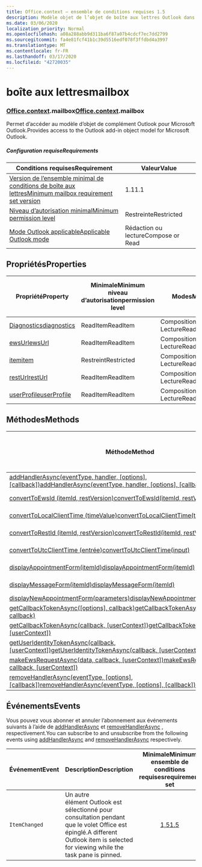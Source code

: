 ```yaml
---
title: Office.context – ensemble de conditions requises 1.5
description: Modèle objet de l’objet de boîte aux lettres Outlook dans l’API des compléments Outlook (version 1,5 de l’API de boîte aux lettres).
ms.date: 03/06/2020
localization_priority: Normal
ms.openlocfilehash: a08a288abb9d311ba6f87a07b4cdcf7ec7dd2799
ms.sourcegitcommit: fa4e81fcf41b1c39d5516edf078f3ffdbd4a3997
ms.translationtype: MT
ms.contentlocale: fr-FR
ms.lasthandoff: 03/17/2020
ms.locfileid: "42720035"
---
```

# <a name="mailbox"></a><span data-ttu-id="016b1-103">boîte aux lettres</span><span class="sxs-lookup"><span data-stu-id="016b1-103">mailbox</span></span>

### <a name="officecontextmailbox"></a><span data-ttu-id="016b1-104">[Office](office.md)[.context](office.context.md).mailbox</span><span class="sxs-lookup"><span data-stu-id="016b1-104">[Office](office.md)[.context](office.context.md).mailbox</span></span>

<span data-ttu-id="016b1-105">Permet d’accéder au modèle d’objet de complément Outlook pour Microsoft Outlook.</span><span class="sxs-lookup"><span data-stu-id="016b1-105">Provides access to the Outlook add-in object model for Microsoft Outlook.</span></span>

##### <a name="requirements"></a><span data-ttu-id="016b1-106">Configuration requise</span><span class="sxs-lookup"><span data-stu-id="016b1-106">Requirements</span></span>

|<span data-ttu-id="016b1-107">Conditions requises</span><span class="sxs-lookup"><span data-stu-id="016b1-107">Requirement</span></span>| <span data-ttu-id="016b1-108">Valeur</span><span class="sxs-lookup"><span data-stu-id="016b1-108">Value</span></span>|
|---|---|
|[<span data-ttu-id="016b1-109">Version de l’ensemble minimal de conditions de boîte aux lettres</span><span class="sxs-lookup"><span data-stu-id="016b1-109">Minimum mailbox requirement set version</span></span>](../../requirement-sets/outlook-api-requirement-sets.md)| <span data-ttu-id="016b1-110">1.1</span><span class="sxs-lookup"><span data-stu-id="016b1-110">1.1</span></span>|
|[<span data-ttu-id="016b1-111">Niveau d’autorisation minimal</span><span class="sxs-lookup"><span data-stu-id="016b1-111">Minimum permission level</span></span>](../../../outlook/understanding-outlook-add-in-permissions.md)| <span data-ttu-id="016b1-112">Restreinte</span><span class="sxs-lookup"><span data-stu-id="016b1-112">Restricted</span></span>|
|[<span data-ttu-id="016b1-113">Mode Outlook applicable</span><span class="sxs-lookup"><span data-stu-id="016b1-113">Applicable Outlook mode</span></span>](../../../outlook/outlook-add-ins-overview.md#extension-points)| <span data-ttu-id="016b1-114">Rédaction ou lecture</span><span class="sxs-lookup"><span data-stu-id="016b1-114">Compose or Read</span></span>|

## <a name="properties"></a><span data-ttu-id="016b1-115">Propriétés</span><span class="sxs-lookup"><span data-stu-id="016b1-115">Properties</span></span>

| <span data-ttu-id="016b1-116">Propriété</span><span class="sxs-lookup"><span data-stu-id="016b1-116">Property</span></span> | <span data-ttu-id="016b1-117">Minimale</span><span class="sxs-lookup"><span data-stu-id="016b1-117">Minimum</span></span><br><span data-ttu-id="016b1-118">niveau d’autorisation</span><span class="sxs-lookup"><span data-stu-id="016b1-118">permission level</span></span> | <span data-ttu-id="016b1-119">Modes</span><span class="sxs-lookup"><span data-stu-id="016b1-119">Modes</span></span> | <span data-ttu-id="016b1-120">Type de retour</span><span class="sxs-lookup"><span data-stu-id="016b1-120">Return type</span></span> | <span data-ttu-id="016b1-121">Minimale</span><span class="sxs-lookup"><span data-stu-id="016b1-121">Minimum</span></span><br><span data-ttu-id="016b1-122">ensemble de conditions requises</span><span class="sxs-lookup"><span data-stu-id="016b1-122">requirement set</span></span> |
|---|---|---|---|:---:|
| [<span data-ttu-id="016b1-123">Diagnostics</span><span class="sxs-lookup"><span data-stu-id="016b1-123">diagnostics</span></span>](/javascript/api/outlook/office.mailbox?view=outlook-js-1.5#diagnostics) | <span data-ttu-id="016b1-124">ReadItem</span><span class="sxs-lookup"><span data-stu-id="016b1-124">ReadItem</span></span> | <span data-ttu-id="016b1-125">Composition</span><span class="sxs-lookup"><span data-stu-id="016b1-125">Compose</span></span><br><span data-ttu-id="016b1-126">Lecture</span><span class="sxs-lookup"><span data-stu-id="016b1-126">Read</span></span> | [<span data-ttu-id="016b1-127">Diagnostics</span><span class="sxs-lookup"><span data-stu-id="016b1-127">Diagnostics</span></span>](/javascript/api/outlook/office.diagnostics?view=outlook-js-1.5) | [<span data-ttu-id="016b1-128">1.1</span><span class="sxs-lookup"><span data-stu-id="016b1-128">1.1</span></span>](../requirement-set-1.1/outlook-requirement-set-1.1.md) |
| [<span data-ttu-id="016b1-129">ewsUrl</span><span class="sxs-lookup"><span data-stu-id="016b1-129">ewsUrl</span></span>](/javascript/api/outlook/office.mailbox?view=outlook-js-1.5#ewsurl) | <span data-ttu-id="016b1-130">ReadItem</span><span class="sxs-lookup"><span data-stu-id="016b1-130">ReadItem</span></span> | <span data-ttu-id="016b1-131">Composition</span><span class="sxs-lookup"><span data-stu-id="016b1-131">Compose</span></span><br><span data-ttu-id="016b1-132">Lecture</span><span class="sxs-lookup"><span data-stu-id="016b1-132">Read</span></span> | <span data-ttu-id="016b1-133">Chaîne</span><span class="sxs-lookup"><span data-stu-id="016b1-133">String</span></span> | [<span data-ttu-id="016b1-134">1.1</span><span class="sxs-lookup"><span data-stu-id="016b1-134">1.1</span></span>](../requirement-set-1.1/outlook-requirement-set-1.1.md) |
| [<span data-ttu-id="016b1-135">item</span><span class="sxs-lookup"><span data-stu-id="016b1-135">item</span></span>](office.context.mailbox.item.md) | <span data-ttu-id="016b1-136">Restreint</span><span class="sxs-lookup"><span data-stu-id="016b1-136">Restricted</span></span> | <span data-ttu-id="016b1-137">Composition</span><span class="sxs-lookup"><span data-stu-id="016b1-137">Compose</span></span><br><span data-ttu-id="016b1-138">Lecture</span><span class="sxs-lookup"><span data-stu-id="016b1-138">Read</span></span> | [<span data-ttu-id="016b1-139">Élément</span><span class="sxs-lookup"><span data-stu-id="016b1-139">Item</span></span>](/javascript/api/outlook/office.item?view=outlook-js-1.5) | [<span data-ttu-id="016b1-140">1.1</span><span class="sxs-lookup"><span data-stu-id="016b1-140">1.1</span></span>](../requirement-set-1.1/outlook-requirement-set-1.1.md) |
| [<span data-ttu-id="016b1-141">restUrl</span><span class="sxs-lookup"><span data-stu-id="016b1-141">restUrl</span></span>](/javascript/api/outlook/office.mailbox?view=outlook-js-1.5#resturl) | <span data-ttu-id="016b1-142">ReadItem</span><span class="sxs-lookup"><span data-stu-id="016b1-142">ReadItem</span></span> | <span data-ttu-id="016b1-143">Composition</span><span class="sxs-lookup"><span data-stu-id="016b1-143">Compose</span></span><br><span data-ttu-id="016b1-144">Lecture</span><span class="sxs-lookup"><span data-stu-id="016b1-144">Read</span></span> | <span data-ttu-id="016b1-145">Chaîne</span><span class="sxs-lookup"><span data-stu-id="016b1-145">String</span></span> | [<span data-ttu-id="016b1-146">1,5</span><span class="sxs-lookup"><span data-stu-id="016b1-146">1.5</span></span>](../requirement-set-1.5/outlook-requirement-set-1.5.md) |
| [<span data-ttu-id="016b1-147">userProfile</span><span class="sxs-lookup"><span data-stu-id="016b1-147">userProfile</span></span>](/javascript/api/outlook/office.mailbox?view=outlook-js-1.4#userprofile) | <span data-ttu-id="016b1-148">ReadItem</span><span class="sxs-lookup"><span data-stu-id="016b1-148">ReadItem</span></span> | <span data-ttu-id="016b1-149">Composition</span><span class="sxs-lookup"><span data-stu-id="016b1-149">Compose</span></span><br><span data-ttu-id="016b1-150">Lecture</span><span class="sxs-lookup"><span data-stu-id="016b1-150">Read</span></span> | [<span data-ttu-id="016b1-151">Profil</span><span class="sxs-lookup"><span data-stu-id="016b1-151">UserProfile</span></span>](/javascript/api/outlook/office.userprofile?view=outlook-js-1.5) | [<span data-ttu-id="016b1-152">1.1</span><span class="sxs-lookup"><span data-stu-id="016b1-152">1.1</span></span>](../requirement-set-1.1/outlook-requirement-set-1.1.md) |

## <a name="methods"></a><span data-ttu-id="016b1-153">Méthodes</span><span class="sxs-lookup"><span data-stu-id="016b1-153">Methods</span></span>

| <span data-ttu-id="016b1-154">Méthode</span><span class="sxs-lookup"><span data-stu-id="016b1-154">Method</span></span> | <span data-ttu-id="016b1-155">Minimale</span><span class="sxs-lookup"><span data-stu-id="016b1-155">Minimum</span></span><br><span data-ttu-id="016b1-156">niveau d’autorisation</span><span class="sxs-lookup"><span data-stu-id="016b1-156">permission level</span></span> | <span data-ttu-id="016b1-157">Modes</span><span class="sxs-lookup"><span data-stu-id="016b1-157">Modes</span></span> | <span data-ttu-id="016b1-158">Minimale</span><span class="sxs-lookup"><span data-stu-id="016b1-158">Minimum</span></span><br><span data-ttu-id="016b1-159">ensemble de conditions requises</span><span class="sxs-lookup"><span data-stu-id="016b1-159">requirement set</span></span> |
|---|---|---|:---:|
| <span data-ttu-id="016b1-160">[addHandlerAsync(eventType, handler, [options], [callback])](/javascript/api/outlook/office.mailbox?view=outlook-js-1.5#addhandlerasync-eventtype--handler--options--callback-)</span><span class="sxs-lookup"><span data-stu-id="016b1-160">[addHandlerAsync(eventType, handler, [options], [callback])](/javascript/api/outlook/office.mailbox?view=outlook-js-1.5#addhandlerasync-eventtype--handler--options--callback-)</span></span> | <span data-ttu-id="016b1-161">ReadItem</span><span class="sxs-lookup"><span data-stu-id="016b1-161">ReadItem</span></span> | <span data-ttu-id="016b1-162">Composition</span><span class="sxs-lookup"><span data-stu-id="016b1-162">Compose</span></span><br><span data-ttu-id="016b1-163">Lecture</span><span class="sxs-lookup"><span data-stu-id="016b1-163">Read</span></span> | [<span data-ttu-id="016b1-164">1,5</span><span class="sxs-lookup"><span data-stu-id="016b1-164">1.5</span></span>](../requirement-set-1.5/outlook-requirement-set-1.5.md) |
| [<span data-ttu-id="016b1-165">convertToEwsId (itemId, restVersion)</span><span class="sxs-lookup"><span data-stu-id="016b1-165">convertToEwsId(itemId, restVersion)</span></span>](/javascript/api/outlook/office.mailbox?view=outlook-js-1.5#converttoewsid-itemid--restversion-) | <span data-ttu-id="016b1-166">Restreint</span><span class="sxs-lookup"><span data-stu-id="016b1-166">Restricted</span></span> | <span data-ttu-id="016b1-167">Composition</span><span class="sxs-lookup"><span data-stu-id="016b1-167">Compose</span></span><br><span data-ttu-id="016b1-168">Lecture</span><span class="sxs-lookup"><span data-stu-id="016b1-168">Read</span></span> | [<span data-ttu-id="016b1-169">1.3</span><span class="sxs-lookup"><span data-stu-id="016b1-169">1.3</span></span>](../requirement-set-1.3/outlook-requirement-set-1.3.md) |
| [<span data-ttu-id="016b1-170">convertToLocalClientTime (timeValue)</span><span class="sxs-lookup"><span data-stu-id="016b1-170">convertToLocalClientTime(timeValue)</span></span>](/javascript/api/outlook/office.mailbox?view=outlook-js-1.5#converttolocalclienttime-timevalue-) | <span data-ttu-id="016b1-171">ReadItem</span><span class="sxs-lookup"><span data-stu-id="016b1-171">ReadItem</span></span> | <span data-ttu-id="016b1-172">Composition</span><span class="sxs-lookup"><span data-stu-id="016b1-172">Compose</span></span><br><span data-ttu-id="016b1-173">Lecture</span><span class="sxs-lookup"><span data-stu-id="016b1-173">Read</span></span> | [<span data-ttu-id="016b1-174">1.1</span><span class="sxs-lookup"><span data-stu-id="016b1-174">1.1</span></span>](../requirement-set-1.1/outlook-requirement-set-1.1.md) |
| [<span data-ttu-id="016b1-175">convertToRestId (itemId, restVersion)</span><span class="sxs-lookup"><span data-stu-id="016b1-175">convertToRestId(itemId, restVersion)</span></span>](/javascript/api/outlook/office.mailbox?view=outlook-js-1.5#converttorestid-itemid--restversion-) | <span data-ttu-id="016b1-176">Restreint</span><span class="sxs-lookup"><span data-stu-id="016b1-176">Restricted</span></span> | <span data-ttu-id="016b1-177">Composition</span><span class="sxs-lookup"><span data-stu-id="016b1-177">Compose</span></span><br><span data-ttu-id="016b1-178">Lecture</span><span class="sxs-lookup"><span data-stu-id="016b1-178">Read</span></span> | [<span data-ttu-id="016b1-179">1.3</span><span class="sxs-lookup"><span data-stu-id="016b1-179">1.3</span></span>](../requirement-set-1.3/outlook-requirement-set-1.3.md) |
| [<span data-ttu-id="016b1-180">convertToUtcClientTime (entrée)</span><span class="sxs-lookup"><span data-stu-id="016b1-180">convertToUtcClientTime(input)</span></span>](/javascript/api/outlook/office.mailbox?view=outlook-js-1.5#converttoutcclienttime-input-) | <span data-ttu-id="016b1-181">ReadItem</span><span class="sxs-lookup"><span data-stu-id="016b1-181">ReadItem</span></span> | <span data-ttu-id="016b1-182">Composition</span><span class="sxs-lookup"><span data-stu-id="016b1-182">Compose</span></span><br><span data-ttu-id="016b1-183">Lecture</span><span class="sxs-lookup"><span data-stu-id="016b1-183">Read</span></span> | [<span data-ttu-id="016b1-184">1.1</span><span class="sxs-lookup"><span data-stu-id="016b1-184">1.1</span></span>](../requirement-set-1.1/outlook-requirement-set-1.1.md) |
| [<span data-ttu-id="016b1-185">displayAppointmentForm(itemId)</span><span class="sxs-lookup"><span data-stu-id="016b1-185">displayAppointmentForm(itemId)</span></span>](/javascript/api/outlook/office.mailbox?view=outlook-js-1.5#displayappointmentform-itemid-) | <span data-ttu-id="016b1-186">ReadItem</span><span class="sxs-lookup"><span data-stu-id="016b1-186">ReadItem</span></span> | <span data-ttu-id="016b1-187">Composition</span><span class="sxs-lookup"><span data-stu-id="016b1-187">Compose</span></span><br><span data-ttu-id="016b1-188">Lecture</span><span class="sxs-lookup"><span data-stu-id="016b1-188">Read</span></span> | [<span data-ttu-id="016b1-189">1.1</span><span class="sxs-lookup"><span data-stu-id="016b1-189">1.1</span></span>](../requirement-set-1.1/outlook-requirement-set-1.1.md) |
| [<span data-ttu-id="016b1-190">displayMessageForm(itemId)</span><span class="sxs-lookup"><span data-stu-id="016b1-190">displayMessageForm(itemId)</span></span>](/javascript/api/outlook/office.mailbox?view=outlook-js-1.5#displaymessageform-itemid-) | <span data-ttu-id="016b1-191">ReadItem</span><span class="sxs-lookup"><span data-stu-id="016b1-191">ReadItem</span></span> | <span data-ttu-id="016b1-192">Composition</span><span class="sxs-lookup"><span data-stu-id="016b1-192">Compose</span></span><br><span data-ttu-id="016b1-193">Lecture</span><span class="sxs-lookup"><span data-stu-id="016b1-193">Read</span></span> | [<span data-ttu-id="016b1-194">1.1</span><span class="sxs-lookup"><span data-stu-id="016b1-194">1.1</span></span>](../requirement-set-1.1/outlook-requirement-set-1.1.md) |
| [<span data-ttu-id="016b1-195">displayNewAppointmentForm(parameters)</span><span class="sxs-lookup"><span data-stu-id="016b1-195">displayNewAppointmentForm(parameters)</span></span>](/javascript/api/outlook/office.mailbox?view=outlook-js-1.5#displaynewappointmentform-parameters-) | <span data-ttu-id="016b1-196">ReadItem</span><span class="sxs-lookup"><span data-stu-id="016b1-196">ReadItem</span></span> | <span data-ttu-id="016b1-197">Lecture</span><span class="sxs-lookup"><span data-stu-id="016b1-197">Read</span></span> | [<span data-ttu-id="016b1-198">1.1</span><span class="sxs-lookup"><span data-stu-id="016b1-198">1.1</span></span>](../requirement-set-1.1/outlook-requirement-set-1.1.md) |
| <span data-ttu-id="016b1-199">[getCallbackTokenAsync([options], callback)](/javascript/api/outlook/office.mailbox?view=outlook-js-1.5#getcallbacktokenasync-options--callback-)</span><span class="sxs-lookup"><span data-stu-id="016b1-199">[getCallbackTokenAsync([options], callback)](/javascript/api/outlook/office.mailbox?view=outlook-js-1.5#getcallbacktokenasync-options--callback-)</span></span> | <span data-ttu-id="016b1-200">ReadItem</span><span class="sxs-lookup"><span data-stu-id="016b1-200">ReadItem</span></span> | <span data-ttu-id="016b1-201">Composition</span><span class="sxs-lookup"><span data-stu-id="016b1-201">Compose</span></span><br><span data-ttu-id="016b1-202">Lecture</span><span class="sxs-lookup"><span data-stu-id="016b1-202">Read</span></span> | [<span data-ttu-id="016b1-203">1,5</span><span class="sxs-lookup"><span data-stu-id="016b1-203">1.5</span></span>](../requirement-set-1.5/outlook-requirement-set-1.5.md) |
| <span data-ttu-id="016b1-204">[getCallbackTokenAsync(callback, [userContext])](/javascript/api/outlook/office.mailbox?view=outlook-js-1.5#getcallbacktokenasync-callback--usercontext-)</span><span class="sxs-lookup"><span data-stu-id="016b1-204">[getCallbackTokenAsync(callback, [userContext])](/javascript/api/outlook/office.mailbox?view=outlook-js-1.5#getcallbacktokenasync-callback--usercontext-)</span></span> | <span data-ttu-id="016b1-205">ReadItem</span><span class="sxs-lookup"><span data-stu-id="016b1-205">ReadItem</span></span> | <span data-ttu-id="016b1-206">Composition</span><span class="sxs-lookup"><span data-stu-id="016b1-206">Compose</span></span><br><span data-ttu-id="016b1-207">Lecture</span><span class="sxs-lookup"><span data-stu-id="016b1-207">Read</span></span> | [<span data-ttu-id="016b1-208">1.3</span><span class="sxs-lookup"><span data-stu-id="016b1-208">1.3</span></span>](../requirement-set-1.3/outlook-requirement-set-1.3.md)<br>[<span data-ttu-id="016b1-209">1.1</span><span class="sxs-lookup"><span data-stu-id="016b1-209">1.1</span></span>](../requirement-set-1.1/outlook-requirement-set-1.1.md) |
| <span data-ttu-id="016b1-210">[getUserIdentityTokenAsync(callback, [userContext])](/javascript/api/outlook/office.mailbox?view=outlook-js-1.5#getuseridentitytokenasync-callback--usercontext-)</span><span class="sxs-lookup"><span data-stu-id="016b1-210">[getUserIdentityTokenAsync(callback, [userContext])](/javascript/api/outlook/office.mailbox?view=outlook-js-1.5#getuseridentitytokenasync-callback--usercontext-)</span></span> | <span data-ttu-id="016b1-211">ReadItem</span><span class="sxs-lookup"><span data-stu-id="016b1-211">ReadItem</span></span> | <span data-ttu-id="016b1-212">Composition</span><span class="sxs-lookup"><span data-stu-id="016b1-212">Compose</span></span><br><span data-ttu-id="016b1-213">Lecture</span><span class="sxs-lookup"><span data-stu-id="016b1-213">Read</span></span> | [<span data-ttu-id="016b1-214">1.1</span><span class="sxs-lookup"><span data-stu-id="016b1-214">1.1</span></span>](../requirement-set-1.1/outlook-requirement-set-1.1.md) |
| <span data-ttu-id="016b1-215">[makeEwsRequestAsync(data, callback, [userContext])](/javascript/api/outlook/office.mailbox?view=outlook-js-1.5#makeewsrequestasync-data--callback--usercontext-)</span><span class="sxs-lookup"><span data-stu-id="016b1-215">[makeEwsRequestAsync(data, callback, [userContext])](/javascript/api/outlook/office.mailbox?view=outlook-js-1.5#makeewsrequestasync-data--callback--usercontext-)</span></span> | <span data-ttu-id="016b1-216">ReadWriteMailbox</span><span class="sxs-lookup"><span data-stu-id="016b1-216">ReadWriteMailbox</span></span> | <span data-ttu-id="016b1-217">Composition</span><span class="sxs-lookup"><span data-stu-id="016b1-217">Compose</span></span><br><span data-ttu-id="016b1-218">Lecture</span><span class="sxs-lookup"><span data-stu-id="016b1-218">Read</span></span> | [<span data-ttu-id="016b1-219">1.1</span><span class="sxs-lookup"><span data-stu-id="016b1-219">1.1</span></span>](../requirement-set-1.1/outlook-requirement-set-1.1.md) |
| <span data-ttu-id="016b1-220">[removeHandlerAsync(eventType, [options], [callback])](/javascript/api/outlook/office.mailbox?view=outlook-js-1.5#removehandlerasync-eventtype--options--callback-)</span><span class="sxs-lookup"><span data-stu-id="016b1-220">[removeHandlerAsync(eventType, [options], [callback])](/javascript/api/outlook/office.mailbox?view=outlook-js-1.5#removehandlerasync-eventtype--options--callback-)</span></span> | <span data-ttu-id="016b1-221">ReadItem</span><span class="sxs-lookup"><span data-stu-id="016b1-221">ReadItem</span></span> | <span data-ttu-id="016b1-222">Composition</span><span class="sxs-lookup"><span data-stu-id="016b1-222">Compose</span></span><br><span data-ttu-id="016b1-223">Lecture</span><span class="sxs-lookup"><span data-stu-id="016b1-223">Read</span></span> | [<span data-ttu-id="016b1-224">1,5</span><span class="sxs-lookup"><span data-stu-id="016b1-224">1.5</span></span>](../requirement-set-1.5/outlook-requirement-set-1.5.md) |

## <a name="events"></a><span data-ttu-id="016b1-225">Événements</span><span class="sxs-lookup"><span data-stu-id="016b1-225">Events</span></span>

<span data-ttu-id="016b1-226">Vous pouvez vous abonner et annuler l’abonnement aux événements suivants à l’aide de [addHandlerAsync](/javascript/api/outlook/office.mailbox?view=outlook-js-1.5#addhandlerasync-eventtype--handler--options--callback-) et [removeHandlerAsync](/javascript/api/outlook/office.mailbox?view=outlook-js-1.5#removehandlerasync-eventtype--options--callback-) , respectivement.</span><span class="sxs-lookup"><span data-stu-id="016b1-226">You can subscribe to and unsubscribe from the following events using [addHandlerAsync](/javascript/api/outlook/office.mailbox?view=outlook-js-1.5#addhandlerasync-eventtype--handler--options--callback-) and [removeHandlerAsync](/javascript/api/outlook/office.mailbox?view=outlook-js-1.5#removehandlerasync-eventtype--options--callback-) respectively.</span></span>

| <span data-ttu-id="016b1-227">Événement</span><span class="sxs-lookup"><span data-stu-id="016b1-227">Event</span></span> | <span data-ttu-id="016b1-228">Description</span><span class="sxs-lookup"><span data-stu-id="016b1-228">Description</span></span> | <span data-ttu-id="016b1-229">Minimale</span><span class="sxs-lookup"><span data-stu-id="016b1-229">Minimum</span></span><br><span data-ttu-id="016b1-230">ensemble de conditions requises</span><span class="sxs-lookup"><span data-stu-id="016b1-230">requirement set</span></span> |
|---|---|:---:|
|`ItemChanged`| <span data-ttu-id="016b1-231">Un autre élément Outlook est sélectionné pour consultation pendant que le volet Office est épinglé.</span><span class="sxs-lookup"><span data-stu-id="016b1-231">A different Outlook item is selected for viewing while the task pane is pinned.</span></span> | [<span data-ttu-id="016b1-232">1,5</span><span class="sxs-lookup"><span data-stu-id="016b1-232">1.5</span></span>](../requirement-set-1.5/outlook-requirement-set-1.5.md) |
